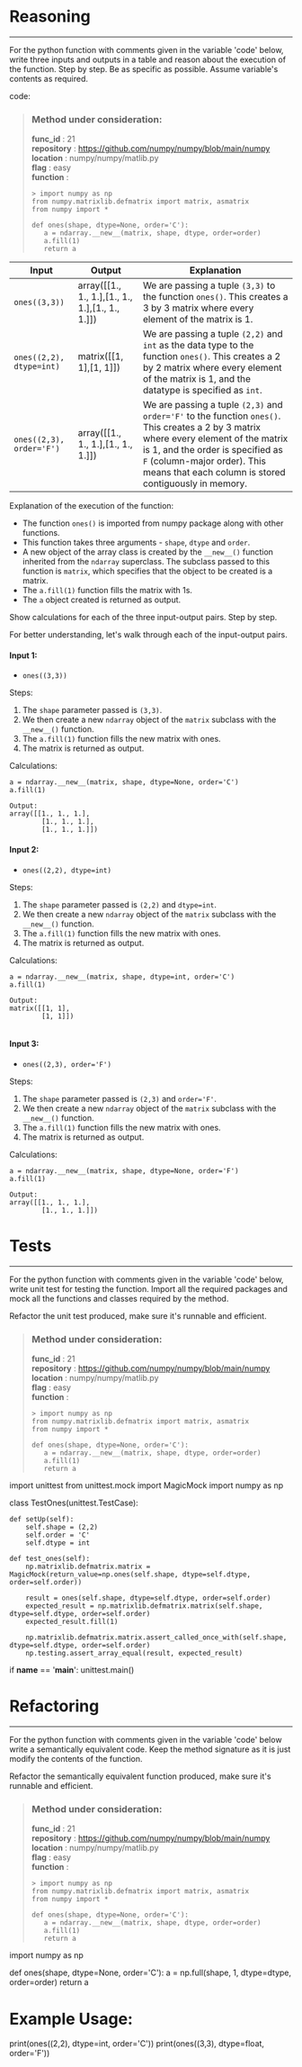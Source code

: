 # Reasoning

---

For the python function with comments given in the variable 'code' below, write three inputs and outputs in a table and reason about the execution of the function. Step by step. Be as specific as possible. Assume variable's contents as required. 

code: 

> ### Method under consideration:
> **func_id** : 21 <br/> 
 > **repository** : https://github.com/numpy/numpy/blob/main/numpy <br/> 
> **location** : numpy/numpy/matlib.py <br/> 
> **flag** : easy <br/> 
> **function** : <br/> 
> ``` <br/> 
>> import numpy as np
>from numpy.matrixlib.defmatrix import matrix, asmatrix
>from numpy import *  
>
>def ones(shape, dtype=None, order='C'):
>    a = ndarray.__new__(matrix, shape, dtype, order=order)
>    a.fill(1)
>    return a 
> ``` 


| **Input**  | **Output** | **Explanation** |
| --- | --- | --- |
|`ones((3,3))` | array([[1., 1., 1.],[1., 1., 1.],[1., 1., 1.]])| We are passing a tuple `(3,3)` to the function `ones()`. This creates a 3 by 3 matrix where every element of the matrix is 1. |
|`ones((2,2), dtype=int)` | matrix([[1,  1],[1,  1]]) | We are passing a tuple `(2,2)` and `int` as the data type to the function `ones()`. This creates a 2 by 2 matrix where every element of the matrix is 1, and the datatype is specified as `int`. |
|`ones((2,3), order='F')` |array([[1., 1., 1.],[1., 1., 1.]]) | We are passing a tuple `(2,3)` and `order='F'` to the function `ones()`. This creates a 2 by 3 matrix where every element of the matrix is 1, and the order is specified as `F` (column-major order). This means that each column is stored contiguously in memory. |

Explanation of the execution of the function:

- The function `ones()` is imported from numpy package along with other functions.
- This function takes three arguments - `shape`, `dtype` and `order`.
- A new object of the array class is created by the `__new__()` function inherited from the `ndarray` superclass. The subclass passed to this function is `matrix`, which specifies that the object to be created is a matrix.
- The `a.fill(1)` function fills the matrix with 1s.
- The `a` object created is returned as output.

Show calculations for each of the three input-output pairs. Step by step. 

For better understanding, let's walk through each of the input-output pairs.

#### **Input 1:** 

- `ones((3,3))`

Steps:

1. The `shape` parameter passed is `(3,3)`.
2. We then create a new `ndarray` object of the `matrix` subclass with the `__new__()` function. 
3. The `a.fill(1)` function fills the new matrix with ones.
4. The matrix is returned as output.

Calculations: 

```
a = ndarray.__new__(matrix, shape, dtype=None, order='C')
a.fill(1)

Output:
array([[1., 1., 1.],
        [1., 1., 1.],
        [1., 1., 1.]])
```

#### **Input 2:** 

- `ones((2,2), dtype=int)`

Steps:

1. The `shape` parameter passed is `(2,2)` and `dtype=int`.
2. We then create a new `ndarray` object of the `matrix` subclass with the `__new__()` function. 
3. The `a.fill(1)` function fills the new matrix with ones.
4. The matrix is returned as output.

Calculations: 

```
a = ndarray.__new__(matrix, shape, dtype=int, order='C')
a.fill(1)

Output:
matrix([[1, 1],
        [1, 1]])
       
```

#### **Input 3:** 

- `ones((2,3), order='F')`

Steps:

1. The `shape` parameter passed is `(2,3)` and `order='F'`.
2. We then create a new `ndarray` object of the `matrix` subclass with the `__new__()` function. 
3. The `a.fill(1)` function fills the new matrix with ones.
4. The matrix is returned as output.

Calculations: 

```
a = ndarray.__new__(matrix, shape, dtype=None, order='F')
a.fill(1)

Output:
array([[1., 1., 1.],
        [1., 1., 1.]])
```

# Tests

---

For the python function with comments given in the variable 'code' below, write unit test for testing the function. Import all the required packages and mock all the functions and classes required by the method.

Refactor the unit test produced, make sure it's runnable and efficient.

> ### Method under consideration:
> **func_id** : 21 <br/> 
 > **repository** : https://github.com/numpy/numpy/blob/main/numpy <br/> 
> **location** : numpy/numpy/matlib.py <br/> 
> **flag** : easy <br/> 
> **function** : <br/> 
> ``` <br/> 
>> import numpy as np
>from numpy.matrixlib.defmatrix import matrix, asmatrix
>from numpy import *  
>
>def ones(shape, dtype=None, order='C'):
>    a = ndarray.__new__(matrix, shape, dtype, order=order)
>    a.fill(1)
>    return a 
> ``` 


import unittest
from unittest.mock import MagicMock
import numpy as np

class TestOnes(unittest.TestCase):
    
    def setUp(self):
        self.shape = (2,2)
        self.order = 'C'
        self.dtype = int
        
    def test_ones(self):
        np.matrixlib.defmatrix.matrix = MagicMock(return_value=np.ones(self.shape, dtype=self.dtype, order=self.order))
        
        result = ones(self.shape, dtype=self.dtype, order=self.order)
        expected_result = np.matrixlib.defmatrix.matrix(self.shape, dtype=self.dtype, order=self.order)
        expected_result.fill(1)
        
        np.matrixlib.defmatrix.matrix.assert_called_once_with(self.shape, dtype=self.dtype, order=self.order)
        np.testing.assert_array_equal(result, expected_result)

if __name__ == '__main__':
    unittest.main()

# Refactoring

---

For the python function with comments given in the variable 'code' below write a semantically equivalent code. Keep the method signature as it is just modify the contents of the function.

Refactor the semantically equivalent function produced, make sure it's runnable and efficient. 

> ### Method under consideration:
> **func_id** : 21 <br/> 
 > **repository** : https://github.com/numpy/numpy/blob/main/numpy <br/> 
> **location** : numpy/numpy/matlib.py <br/> 
> **flag** : easy <br/> 
> **function** : <br/> 
> ``` <br/> 
>> import numpy as np
>from numpy.matrixlib.defmatrix import matrix, asmatrix
>from numpy import *  
>
>def ones(shape, dtype=None, order='C'):
>    a = ndarray.__new__(matrix, shape, dtype, order=order)
>    a.fill(1)
>    return a 
> ``` 


import numpy as np

def ones(shape, dtype=None, order='C'):
    a = np.full(shape, 1, dtype=dtype, order=order)
    return a

# Example Usage:
print(ones((2,2), dtype=int, order='C'))
print(ones((3,3), dtype=float, order='F'))